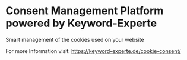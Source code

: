 # Consent Management Platform powered by Keyword-Experte

Smart management of the cookies used on your website

For more Information visit:
https://keyword-experte.de/cookie-consent/
